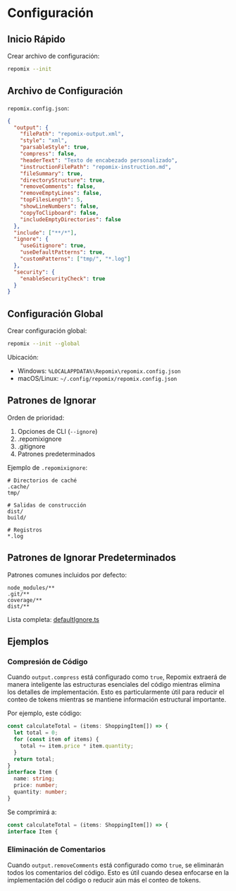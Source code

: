 # Configuración

## Inicio Rápido

Crear archivo de configuración:
```bash
repomix --init
```

## Archivo de Configuración

`repomix.config.json`:
```json
{
  "output": {
    "filePath": "repomix-output.xml",
    "style": "xml",
    "parsableStyle": true,
    "compress": false,
    "headerText": "Texto de encabezado personalizado",
    "instructionFilePath": "repomix-instruction.md",
    "fileSummary": true,
    "directoryStructure": true,
    "removeComments": false,
    "removeEmptyLines": false,
    "topFilesLength": 5,
    "showLineNumbers": false,
    "copyToClipboard": false,
    "includeEmptyDirectories": false
  },
  "include": ["**/*"],
  "ignore": {
    "useGitignore": true,
    "useDefaultPatterns": true,
    "customPatterns": ["tmp/", "*.log"]
  },
  "security": {
    "enableSecurityCheck": true
  }
}
```

## Configuración Global

Crear configuración global:
```bash
repomix --init --global
```

Ubicación:
- Windows: `%LOCALAPPDATA%\Repomix\repomix.config.json`
- macOS/Linux: `~/.config/repomix/repomix.config.json`

## Patrones de Ignorar

Orden de prioridad:
1. Opciones de CLI (`--ignore`)
2. .repomixignore
3. .gitignore
4. Patrones predeterminados

Ejemplo de `.repomixignore`:
```text
# Directorios de caché
.cache/
tmp/

# Salidas de construcción
dist/
build/

# Registros
*.log
```

## Patrones de Ignorar Predeterminados

Patrones comunes incluidos por defecto:
```text
node_modules/**
.git/**
coverage/**
dist/**
```

Lista completa: [defaultIgnore.ts](https://github.com/yamadashy/repomix/blob/main/src/config/defaultIgnore.ts)

## Ejemplos

### Compresión de Código

Cuando `output.compress` está configurado como `true`, Repomix extraerá de manera inteligente las estructuras esenciales del código mientras elimina los detalles de implementación. Esto es particularmente útil para reducir el conteo de tokens mientras se mantiene información estructural importante.

Por ejemplo, este código:

```typescript
const calculateTotal = (items: ShoppingItem[]) => {
  let total = 0;
  for (const item of items) {
    total += item.price * item.quantity;
  }
  return total;
}
interface Item {
  name: string;
  price: number;
  quantity: number;
}
```

Se comprimirá a:

```typescript
const calculateTotal = (items: ShoppingItem[]) => {
interface Item {
```

### Eliminación de Comentarios

Cuando `output.removeComments` está configurado como `true`, se eliminarán todos los comentarios del código. Esto es útil cuando desea enfocarse en la implementación del código o reducir aún más el conteo de tokens.
